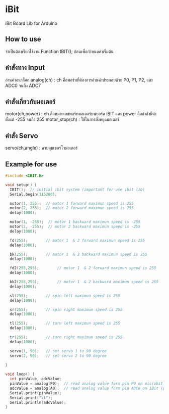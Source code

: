 # iBit
iBit Board Lib for Arduino

## How to use
จำเป็นต้องเรียกใช้งาน Function IBIT(); ก่อนเพื่อกำหนดค่าเริ่มต้น

## คำสั่งทาง Input
อ่านค่าอนาล็อก analog(ch) : ch คือพอร์ทที่ต้องการอ่านค่าประกอบด้วย P0, P1, P2, และ ADC0 จนถึง ADC7

## คำสั่งเกี่ยวกับมอเตอร์
motor(ch,power) : ch คือหมายเลขพอร์ทมอเตอร์บนบอร์ด iBIT และ power คือกำลังมีค่าตั้งแต่ -255 จนถึง 255
motor_stop(ch) : ใช้ในการสั่งหยุดมอเตอร์

## คำสั่ง Servo
servo(ch,angle) : ควบคุมเซอร์โวมอเตอร์

## Example for use

```C++
#include <IBIT.h>

void setup() {
  IBIT();  // initial ibit system (important for use ibit lib)
  Serial.begin(115200);

  motor(1, 255);  // motor 1 forward maximun speed is 255
  motor(2, 255);  // motor 2 forward maximun speed is 255
  delay(1000);

  motor(1, -255);  // motor 1 backward maximun speed is -255
  motor(2, -255);  // motor 2 backward maximun speed is -255
  delay(1000);

  fd(255);        // motor 1  & 2 forward maximun speed is 255
  delay(1000);

  bk(255);        // motor 1  & 2 backward maximun speed is 255
  delay(1000);

  fd2(255,255);        // motor 1  & 2 forward maximun speed is 255
  delay(1000);

  bk2(255,255);        // motor 1  & 2 backward maximun speed is 255
  delay(1000);

  sl(255);        // spin left maximun speed is 255
  delay(1000);

  sr(255);        // spin right maximun speed is 255
  delay(1000);

  tl(255);        // turn left maximun speed is 255
  delay(1000);

  tr(255);        // turn right maximun speed is 255
  delay(1000);

  servo(1, 90);   // set servo 1 to 90 degree
  servo(2, 90);   // set servo 2 to 90 degree
  
}

void loop() {
  int pinValue, adcValue;
  pinValue = analog(P0);  // read analog value form pin P0 on microbit (pins name P0, P1, P2)
  adcValue = analog(A0);  // read analog value form pin ADC0 on iBit (pins name A0,A1,A2 ... A7)
  Serial.print(pinValue);
  Serial.print("\t");
  Serial.println(adcValue);
}
```
